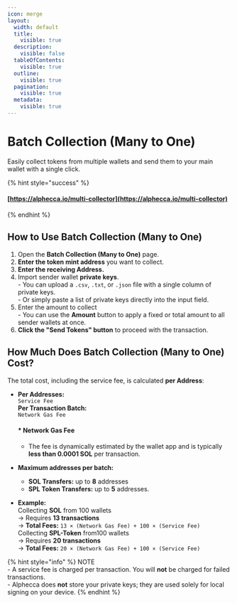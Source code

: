 ```yaml
---
icon: merge
layout:
  width: default
  title:
    visible: true
  description:
    visible: false
  tableOfContents:
    visible: true
  outline:
    visible: true
  pagination:
    visible: true
  metadata:
    visible: true
---
```


# Batch Collection (Many to One)

Easily collect tokens from multiple wallets and send them to your main wallet with a single click.

{% hint style="success" %}
#### [https://alphecca.io/multi-collector](https://alphecca.io/multi-collector)
{% endhint %}

## How to Use Batch Collection (Many to One)&#x20;

1. Open the **Batch Collection (Many to One)** page.
2. **Enter the token mint address** you want to collect.
3. **Enter the receiving Address.**
4. Import sender wallet **private keys**.\
   \- You can upload a `.csv`, `.txt`, or `.json` file with a single column of private keys.\
   \- Or simply paste a list of private keys directly into the input field.
5. Enter the amount to collect\
   \- You can use the **Amount** button to apply a fixed or total amount to all sender wallets at once.
6. **Click the "Send Tokens" button** to proceed with the transaction.

## How Much Does Batch Collection (Many to One) Cost?

The total cost, including the service fee, is calculated **per Address**:

*   **Per Addresses:**\
    `Service Fee` \
    **Per Transaction Batch:**\
    `Network Gas Fee`

    #### &#x20;\* Network Gas Fee

    * The fee is dynamically estimated by the wallet app and is typically **less than 0.0001 SOL** per transaction.
* **Maximum addresses per batch:**
  * **SOL Transfers:** up to **8** addresses
  * **SPL Token Transfers:** up to **5** addresses.
* **Example:**\
  &#x20; Collecting **SOL** from 100 wallets\
  &#x20;   → Requires **13 transactions**\
  &#x20;   → **Total Fees:** `13 × (Network Gas Fee) + 100 × (Service Fee)`\
  &#x20; Collecting **SPL-Token** from100 wallets\
  &#x20;   → Requires **20 transactions**\
  &#x20;   → **Total Fees:** `20 × (Network Gas Fee) + 100 × (Service Fee)`

{% hint style="info" %}
NOTE\
\-  A service fee is charged per transaction. You will **not** be charged for failed transactions.\
&#x20;\- Alphecca does **not** store your private keys; they are used solely for local signing on your device.
{% endhint %}
